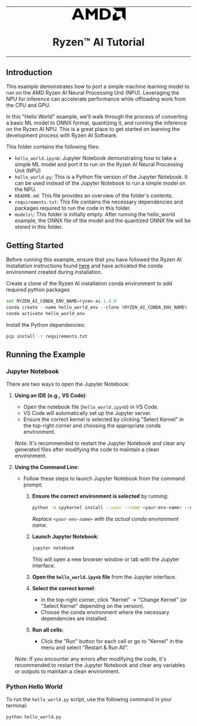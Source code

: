 <table class="sphinxhide" width="100%">
 <tr width="100%">
    <td align="center"><img src="https://raw.githubusercontent.com/Xilinx/Image-Collateral/main/xilinx-logo.png" width="30%"/><h1> Ryzen™ AI Tutorial </h1>
    </td>
 </tr>
</table>

## Introduction
This example demonstrates how to port a simple machine learning model to run on the AMD Ryzen AI Neural Processing Unit (NPU). Leveraging the NPU for inference can accelerate performance while offloading work from the CPU and GPU.

In this "Hello World" example, we'll walk through the process of converting a basic ML model to ONNX format, quantizing it, and running the inference on the Ryzen AI NPU. This is a great place to get started on learning the development process with Ryzen AI Software.

This folder contains the following files:

- `hello_world.ipynb`: Jupyter Notebook demonstrating how to take a simple ML model and port it to run on the Ryzen AI Neural Processing Unit (NPU)
- `hello_world.py`: This is a Python file version of the Jupyter Notebook. It can be used instead of the Jupyter Notebook to run a simple model on the NPU.
- `README.md`: This file provides an overview of the folder's contents.
- `requirements.txt`: This file contains the necessary dependencies and packages required to run the code in this folder.
- `models\`: This folder is initially empty. After running the hello_world example, the ONNX file of the model and the quantized ONNX file will be stored in this folder.

## Getting Started

Before running this example, ensure that you have followed the Ryzen AI Installation instructions found [here](https://ryzenai.docs.amd.com/en/latest/inst.html) and have activated the conda environment created during installation.

Create a clone of the Ryzen AI installation conda environment to add required python packages

```python
set RYZEN_AI_CONDA_ENV_NAME=ryzen-ai-1.4.0
conda create --name hello_world_env --clone %RYZEN_AI_CONDA_ENV_NAME%
conda activate hello_world_env
```

Install the Python dependencies:

```bash
pip install -r requirements.txt
```

## Running the Example

### Jupyter Notebook

There are two ways to open the Jupyter Notebook:

1. **Using an IDE (e.g., VS Code)**:
   - Open the notebook file (`hello_world.ipynb`) in VS Code.
   - VS Code will automatically set up the Jupyter server.
   - Ensure the correct kernel is selected by clicking "Select Kernel" in the top-right corner and choosing the appropriate conda environment.

   *Note*: It's recommended to restart the Jupyter Notebook and clear any generated files after modifying the code to maintain a clean environment.

2. **Using the Command Line**:
   - Follow these steps to launch Jupyter Notebook from the command prompt:

     1. **Ensure the correct environment is selected** by running:
        ```bash
        python -m ipykernel install --user --name <your-env-name> --display-name "Python (<your-display-name>)"
        ```
        _Replace `<your-env-name>` with the actual conda environment name._

     2. **Launch Jupyter Notebook**:
        ```bash
        jupyter notebook
        ```
        This will open a new browser window or tab with the Jupyter interface.

     3. **Open the `hello_world.ipynb` file** from the Jupyter interface.

     4. **Select the correct kernel**:
        - In the top-right corner, click "Kernel" → "Change Kernel" (or "Select Kernel" depending on the version).
        - Choose the conda environment where the necessary dependencies are installed.

     5. **Run all cells**:
        - Click the "Run" button for each cell or go to "Kernel" in the menu and select "Restart & Run All".

   *Note*: If you encounter any errors after modifying the code, it's recommended to restart the Jupyter Notebook and clear any variables or outputs to maintain a clean environment.

### Python Hello World

To run the `hello_world.py` script, use the following command in your terminal:

```bash
python hello_world.py
```
